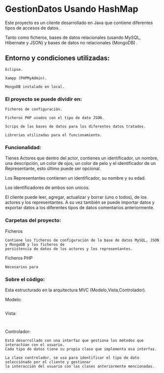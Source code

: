 # GestionDatos Usando HashMap

Este proyecto es un cliente desarrollado en Java que contiene diferentes tipos de accesos de datos. 

Tanto como ficheros, bases de datos relacionales (usando MySQL, Hibernate y JSON) y bases de datos no relacionales (MongoDB) .

## Entorno y condiciones utilizadas:

```
Eclipse.

Xampp (PHPMyAdmin).

MongoDB instalado en local.
```

### El proyecto se puede dividir en:

```
Ficheros de configuración.

Ficheros PHP usados con el tipo de dato JSON.

Scrips de las bases de datos para los diferentes datos tratados.

Librerias utilizadas para el funcionamiento.
```
### Funcionalidad:

Tienes Actores que dentro del actor, contienes un identificador, un nombre, una descripción, un color de ojos, un color de pelo y el identificador de un Representante, esto último puede ser opcional.

Los Representantes contienen un identificador, su nombre y su edad.

Los identificadores de ambos son unicos.

El cliente puede leer, agregar, actualizar y borrar (uno o todos), de los actores y los representantes. A su vez también se puede importar datos y exportar datos a los diferentes tipos de datos comentarios anteriormente.

### Carpetas del proyecto:

Ficheros

```
Contiene los ficheros de configuración de la base de datos MySQL, JSON y MongoDB y los ficheros de
persistencia de datos de los actores y los representantes.
```

Ficheros PHP

```
Necesarios para 
```

### Sobre el código:

Esta estructurado en la arquitectura MVC (Modelo,Vista,Controlador).

Modelo:

```

```

Vista:

```
 
```

Controlador:

```
Está desarrollado con una interfaz que gestiona los métodos que interactúan con el usuario.
Cada tipo de datos tiene su propia clase que implementa esa interfaz.

La clase controlador, se usa para identificar el tipo de dato selecciónado por el cliente y gestionar 
la interacción del usuario con las clases anteriormente mencionadas.
```

